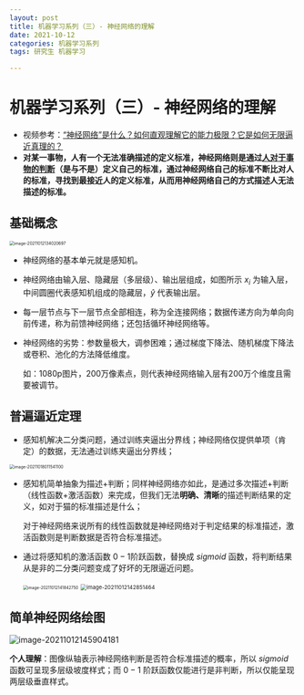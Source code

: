 ```yaml
---
layout: post
title: 机器学习系列（三）- 神经网络的理解
date: 2021-10-12
categories: 机器学习系列
tags: 研究生 机器学习

---
```


# 机器学习系列（三）- 神经网络的理解

- 视频参考：[“神经网络”是什么？如何直观理解它的能力极限？它是如何无限逼近真理的？](https://www.bilibili.com/video/BV1Yo4y1k7yU)
- **对某一事物，人有一个无法准确描述的定义标准，神经网络则是通过<u>人对于事物的判断</u>（是与不是）定义自己的标准，通过神经网络自己的标准不断比对人的标准，寻找到最接近人的定义标准，从而用神经网络自己的方式描述人无法描述的标准。**

## 基础概念

<img src="http://r0ykjq69u.hb-bkt.clouddn.com/image-20211012134020697.png" alt="image-20211012134020697" style="zoom:50%;" />

- 神经网络的基本单元就是感知机。

- 神经网络由输入层、隐藏层（多层级）、输出层组成，如图所示 $x_i$ 为输入层，中间圆圈代表感知机组成的隐藏层，$\widehat{y}$ 代表输出层。

- 每一层节点与下一层节点全部相连，称为全连接网络；数据传递方向为单向向前传递，称为前馈神经网络；还包括循环神经网络等。

- 神经网络的劣势：参数量极大，调参困难；通过梯度下降法、随机梯度下降法或卷积、池化的方法降低维度。

  如：1080p图片，200万像素点，则代表神经网络输入层有200万个维度且需要被调节。

## 普遍逼近定理

- 感知机解决二分类问题，通过训练夹逼出分界线；神经网络仅提供单项（肯定）的数据，无法通过训练夹逼出分界线；

<img src="http://r0ykjq69u.hb-bkt.clouddn.com/image-20211018011541100.png" alt="image-20211018011541100" style="zoom:50%;" />

- 感知机简单抽象为描述+判断；同样神经网络亦如此，是通过多次描述+判断（线性函数+激活函数）来完成，但我们无法**明确、清晰**的描述判断结果的定义，如对于猫的标准描述是什么；

  对于神经网络来说所有的线性函数就是神经网络对于判定结果的标准描述，激活函数则是判断数据是否符合标准描述。

- 通过将感知机的激活函数 $0-1$阶跃函数，替换成 $sigmoid$ 函数，将判断结果从是非的二分类问题变成了好坏的无限逼近问题。

  <img src="http://r0ykjq69u.hb-bkt.clouddn.com/image-20211012141842750.png" alt="image-20211012141842750" style="zoom:50%;" />
  
  <img src="http://r0ykjq69u.hb-bkt.clouddn.com/image-20211012142851464.png" alt="image-20211012142851464" style="zoom: 67%;" />

## 简单神经网络绘图

![image-20211012145904181](http://r0ykjq69u.hb-bkt.clouddn.com/image-20211012145904181.png)

**个人理解**：图像纵轴表示神经网络判断是否符合标准描述的概率，所以 $sigmoid$ 函数可呈现多层级坡度样式；而 $0-1$ 阶跃函数仅能进行是非判断，所以仅能呈现两层级垂直样式。

